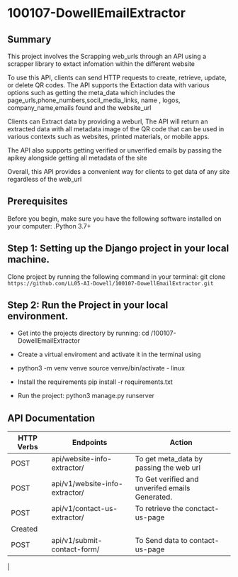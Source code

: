 # 100107-DowellEmailExtractor

## Summary
This project involves the Scrapping web_urls through an API using 
a scrapper library to extact infomation within the different website

To use this API, clients can send HTTP requests to create, retrieve, 
update, or delete QR codes. The API supports the Extaction data
with various options such as getting the meta_data which includes 
the page_urls,phone_numbers,socil_media_links, name , logos, 
company_name,emails found and the website_url

Clients can Extract data by providing a weburl, 
 The API will return an extracted data with all metadata 
image of the QR code that can be used in various contexts such as 
websites, printed materials, or mobile apps.

The API also supports getting verified or unverified emails by passing
the apikey alongside getting all metadata of the site

Overall, this API provides a convenient way for clients to get data 
of any site regardless of the web_url



## Prerequisites

Before you begin, make sure you have the following software installed on your computer:
    .Python 3.7+

## Step 1: Setting up the Django project in your local machine.
    
Clone project by running the following command in your terminal:
git clone `https://github.com/LL05-AI-Dowell/100107-DowellEmailExtractor.git`

## Step 2: Run the Project in your local environment.

- Get into the projects directory by running:
cd /100107-DowellEmailExtractor

- Create a virtual enviroment and activate it in the terminal using

- python3 -m venv venve
source venve/bin/activate - linux


- Install the requirements
pip install -r requirements.txt

- Run the project:
python3 manage.py runserver

## API Documentation 



| HTTP Verbs | Endpoints                      | Action                                               |
|------------|--------------------------------|------------------------------------------------------|
| POST       | api/website-info-extractor/   | To get meta_data by passing the web url          |
| POST       | api/v1/website-info-extractor/| To Get verified and unverifed emails Generated.                     |
| POST       | api/v1/contact-us-extractor/  | To retrieve the conctact-us-page
 Created     |
| POST       | api/v1/submit-contact-form/   | To Send data to contact-us-page 
 |